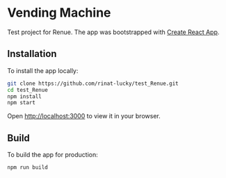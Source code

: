 # Vending Machine

Test project for Renue.
The app was bootstrapped with [Create React App](https://github.com/facebook/create-react-app).

## Installation

To install the app locally:

```sh
git clone https://github.com/rinat-lucky/test_Renue.git
cd test_Renue
npm install
npm start
```

Open [http://localhost:3000](http://localhost:3000) to view it in your browser.

## Build

To build the app for production:

```sh
npm run build
```
